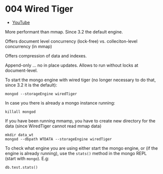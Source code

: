 # 004 Wired Tiger

* [YouTube](https://www.youtube.com/watch?v=aNsugW7r3mM)

More performant than mmap. Since 3.2 the default engine.

Offers document level concurrency (lock-free) vs. colleciton-level concurrency (in mmap)

Offers compression of data and indexes.

Append-only ... no in place updates. Allows to run without locks at document-level.

To start the mongo engine with wired tiger (no longer necessary to do that, since 3.2 it is the default):

```terminal
mongod --storageEngine wiredTiger
```

In case you there is already a mongo instance running:

```
killall mongod
```

If you have been running mmamp, you have to create new directory for the data (since WiredTiger cannot read mmap data)

```
mkdir data_wt
mongod --dbpath WTDATA --storageEngine wiredTiger
```

To check what engine you are using either start the mongo engine, or (if the engine is already running), use the `stats()` method in the mongo REPL (start with `mongo`). E.g:

```
db.test.stats()
```


